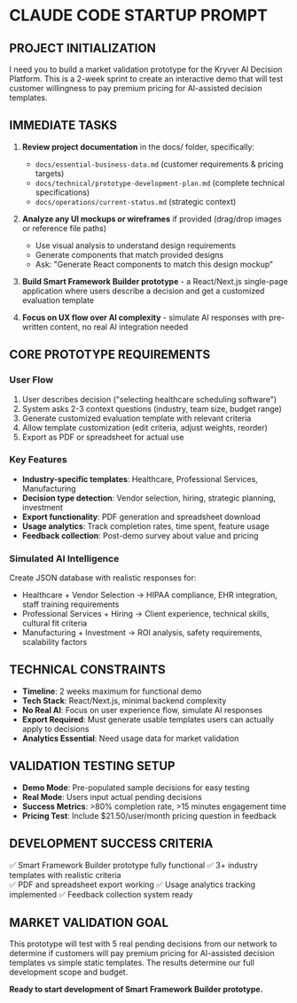 # CLAUDE CODE STARTUP PROMPT

## PROJECT INITIALIZATION
I need you to build a market validation prototype for the Kryver AI Decision Platform. This is a 2-week sprint to create an interactive demo that will test customer willingness to pay premium pricing for AI-assisted decision templates.

## IMMEDIATE TASKS
1. **Review project documentation** in the docs/ folder, specifically:
   - `docs/essential-business-data.md` (customer requirements & pricing targets)
   - `docs/technical/prototype-development-plan.md` (complete technical specifications)
   - `docs/operations/current-status.md` (strategic context)

2. **Analyze any UI mockups or wireframes** if provided (drag/drop images or reference file paths)
   - Use visual analysis to understand design requirements
   - Generate components that match provided designs
   - Ask: "Generate React components to match this design mockup"

3. **Build Smart Framework Builder prototype** - a React/Next.js single-page application where users describe a decision and get a customized evaluation template

4. **Focus on UX flow over AI complexity** - simulate AI responses with pre-written content, no real AI integration needed

## CORE PROTOTYPE REQUIREMENTS

### User Flow
1. User describes decision ("selecting healthcare scheduling software")
2. System asks 2-3 context questions (industry, team size, budget range)
3. Generate customized evaluation template with relevant criteria
4. Allow template customization (edit criteria, adjust weights, reorder)
5. Export as PDF or spreadsheet for actual use

### Key Features
- **Industry-specific templates**: Healthcare, Professional Services, Manufacturing
- **Decision type detection**: Vendor selection, hiring, strategic planning, investment
- **Export functionality**: PDF generation and spreadsheet download
- **Usage analytics**: Track completion rates, time spent, feature usage
- **Feedback collection**: Post-demo survey about value and pricing

### Simulated AI Intelligence
Create JSON database with realistic responses for:
- Healthcare + Vendor Selection → HIPAA compliance, EHR integration, staff training requirements
- Professional Services + Hiring → Client experience, technical skills, cultural fit criteria
- Manufacturing + Investment → ROI analysis, safety requirements, scalability factors

## TECHNICAL CONSTRAINTS
- **Timeline**: 2 weeks maximum for functional demo
- **Tech Stack**: React/Next.js, minimal backend complexity
- **No Real AI**: Focus on user experience flow, simulate AI responses
- **Export Required**: Must generate usable templates users can actually apply to decisions
- **Analytics Essential**: Need usage data for market validation

## VALIDATION TESTING SETUP
- **Demo Mode**: Pre-populated sample decisions for easy testing
- **Real Mode**: Users input actual pending decisions
- **Success Metrics**: >80% completion rate, >15 minutes engagement time
- **Pricing Test**: Include $21.50/user/month pricing question in feedback

## DEVELOPMENT SUCCESS CRITERIA
✅ Smart Framework Builder prototype fully functional
✅ 3+ industry templates with realistic criteria  
✅ PDF and spreadsheet export working
✅ Usage analytics tracking implemented
✅ Feedback collection system ready

## MARKET VALIDATION GOAL
This prototype will test with 5 real pending decisions from our network to determine if customers will pay premium pricing for AI-assisted decision templates vs simple static templates. The results determine our full development scope and budget.

**Ready to start development of Smart Framework Builder prototype.**